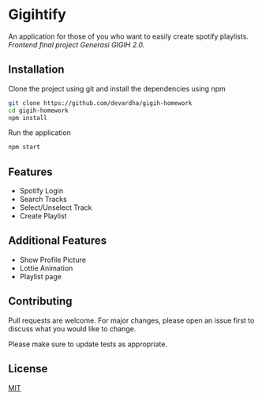 # Gigihtify

An application for those of you who want to easily create spotify playlists. *Frontend final project Generasi GIGIH 2.0.* 

## Installation

Clone the project using git and install the dependencies using npm

```bash
git clone https://github.com/devardha/gigih-homework
cd gigih-homework
npm install
```

Run the application

```bash
npm start
```

## Features
- Spotify Login
- Search Tracks
- Select/Unselect Track
- Create Playlist

## Additional Features
- Show Profile Picture
- Lottie Animation
- Playlist page

## Contributing
Pull requests are welcome. For major changes, please open an issue first to discuss what you would like to change.

Please make sure to update tests as appropriate.

## License
[MIT](https://choosealicense.com/licenses/mit/)